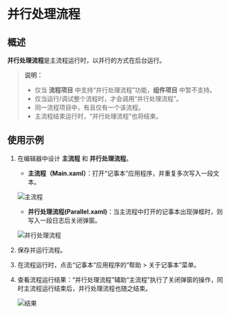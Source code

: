 # 并行处理流程

## 概述

**并行处理流程**是主流程运行时，以并行的方式在后台运行。

> **说明：**
>
>- 仅当 **流程项目** 中支持“并行处理流程”功能，**组件项目** 中暂不支持。
>- 仅当运行/调试整个流程时，才会调用“并行处理流程”。
>- 同一流程项目中，有且仅有一个该流程。
>- 主流程结束运行时，“并行处理流程”也将结束。

## 使用示例

1. 在编辑器中设计 **主流程** 和 **并行处理流程**。

    - **主流程（Main.xaml）**：打开“记事本”应用程序，并重复多次写入一段文本。

    ![主流程](https://docimages.blob.core.chinacloudapi.cn/images/Studio/parallelmain20210916.png)

    - **并行处理流程(Parallel.xaml)**：当主流程中打开的记事本出现弹框时，则写入一段日志后关闭弹窗。

    ![并行处理流程](https://docimages.blob.core.chinacloudapi.cn/images/Studio/parallel20210916.png)

2. 保存并运行流程。
3. 在流程运行时，点击“记事本”应用程序的“帮助 > 关于记事本”菜单。
4. 查看流程运行结果：“并行处理流程”辅助“主流程”执行了关闭弹窗的操作，同时主流程运行结束后，并行处理流程也随之结束。

    ![结果](https://docimages.blob.core.chinacloudapi.cn/images/Studio/result20210916.png)
